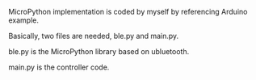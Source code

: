 MicroPython implementation is coded by myself by referencing Arduino example.

Basically, two files are needed, ble.py and main.py.

ble.py is the MicroPython library based on ubluetooth.

main.py is the controller code.
